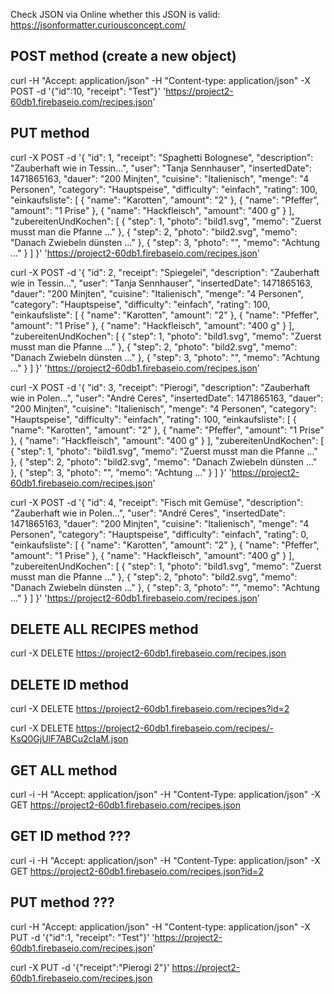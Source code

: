 Check JSON via Online whether this JSON is valid: https://jsonformatter.curiousconcept.com/

## POST method (create a new object)

curl -H "Accept: application/json" -H "Content-type: application/json" -X POST -d '{"id":10, "receipt": "Test"}' 'https://project2-60db1.firebaseio.com/recipes.json'

## PUT method

curl -X POST -d '{
    "id": 1,
    "receipt": "Spaghetti Bolognese",
    "description": "Zauberhaft wie in Tessin...",
    "user": "Tanja Sennhauser",
    "insertedDate": 1471865163,
    "dauer": "200 Minjten",
    "cuisine": "Italienisch",
    "menge": "4 Personen",
    "category": "Hauptspeise",
    "difficulty": "einfach",
    "rating": 100,
    "einkaufsliste": [
      {
        "name": "Karotten",
        "amount": "2"
      },
      {
        "name": "Pfeffer",
        "amount": "1 Prise"
      },
      {
        "name": "Hackfleisch",
        "amount": "400 g"
      }
    ],
    "zubereitenUndKochen": [
      {
        "step": 1,
        "photo": "bild1.svg",
        "memo": "Zuerst musst man die Pfanne ..."
      },
      {
        "step": 2,
        "photo": "bild2.svg",
        "memo": "Danach Zwiebeln dünsten ..."
      },
      {
        "step": 3,
        "photo": "",
        "memo": "Achtung ..."
      }
    ]
  }' 'https://project2-60db1.firebaseio.com/recipes.json'
  
curl -X POST -d '{
    "id": 2,
    "receipt": "Spiegelei",
    "description": "Zauberhaft wie in Tessin...",
    "user": "Tanja Sennhauser",
    "insertedDate": 1471865163,
    "dauer": "200 Minjten",
    "cuisine": "Italienisch",
    "menge": "4 Personen",
    "category": "Hauptspeise",
    "difficulty": "einfach",
    "rating": 100,
    "einkaufsliste": [
      {
        "name": "Karotten",
        "amount": "2"
      },
      {
        "name": "Pfeffer",
        "amount": "1 Prise"
      },
      {
        "name": "Hackfleisch",
        "amount": "400 g"
      }
    ],
    "zubereitenUndKochen": [
      {
        "step": 1,
        "photo": "bild1.svg",
        "memo": "Zuerst musst man die Pfanne ..."
      },
      {
        "step": 2,
        "photo": "bild2.svg",
        "memo": "Danach Zwiebeln dünsten ..."
      },
      {
        "step": 3,
        "photo": "",
        "memo": "Achtung ..."
      }
    ]
  }' 'https://project2-60db1.firebaseio.com/recipes.json'

curl -X POST -d '{
   "id": 3,
   "receipt": "Pierogi",
   "description": "Zauberhaft wie in Polen...",
   "user": "André Ceres",
   "insertedDate": 1471865163,
   "dauer": "200 Minjten",
   "cuisine": "Italienisch",
   "menge": "4 Personen",
   "category": "Hauptspeise",
   "difficulty": "einfach",
   "rating": 100,
   "einkaufsliste": [
     {
       "name": "Karotten",
       "amount": "2"
     },
     {
       "name": "Pfeffer",
       "amount": "1 Prise"
     },
     {
       "name": "Hackfleisch",
       "amount": "400 g"
     }
   ],
   "zubereitenUndKochen": [
     {
       "step": 1,
       "photo": "bild1.svg",
       "memo": "Zuerst musst man die Pfanne ..."
     },
     {
       "step": 2,
       "photo": "bild2.svg",
       "memo": "Danach Zwiebeln dünsten ..."
     },
     {
       "step": 3,
       "photo": "",
       "memo": "Achtung ..."
     }
   ]
 }' 'https://project2-60db1.firebaseio.com/recipes.json'
 
 
 curl -X POST -d '{
    "id": 4,
    "receipt": "Fisch mit Gemüse",
    "description": "Zauberhaft wie in Polen...",
    "user": "André Ceres",
    "insertedDate": 1471865163,
    "dauer": "200 Minjten",
    "cuisine": "Italienisch",
    "menge": "4 Personen",
    "category": "Hauptspeise",
    "difficulty": "einfach",
    "rating": 0,
    "einkaufsliste": [
      {
        "name": "Karotten",
        "amount": "2"
      },
      {
        "name": "Pfeffer",
        "amount": "1 Prise"
      },
      {
        "name": "Hackfleisch",
        "amount": "400 g"
      }
    ],
    "zubereitenUndKochen": [
      {
        "step": 1,
        "photo": "bild1.svg",
        "memo": "Zuerst musst man die Pfanne ..."
      },
      {
        "step": 2,
        "photo": "bild2.svg",
        "memo": "Danach Zwiebeln dünsten ..."
      },
      {
        "step": 3,
        "photo": "",
        "memo": "Achtung ..."
      }
    ]
  }' 'https://project2-60db1.firebaseio.com/recipes.json'

## DELETE ALL RECIPES method

curl -X DELETE https://project2-60db1.firebaseio.com/recipes.json

## DELETE ID method

curl -X DELETE https://project2-60db1.firebaseio.com/recipes?id=2

curl -X DELETE https://project2-60db1.firebaseio.com/recipes/-KsQ0GjUlF7ABCu2cIaM.json

## GET ALL method

curl -i -H "Accept: application/json" -H "Content-Type: application/json" -X GET https://project2-60db1.firebaseio.com/recipes.json

## GET ID method ???

curl -i -H "Accept: application/json" -H "Content-Type: application/json" -X GET https://project2-60db1.firebaseio.com/recipes.json?id=2

## PUT method ???

curl -H "Accept: application/json" -H "Content-type: application/json" -X PUT -d '{"id":1, "receipt": "Test"}' 'https://project2-60db1.firebaseio.com/recipes.json'

curl -X PUT -d '{"receipt":"Pierogi 2"}' https://project2-60db1.firebaseio.com/recipes.json
